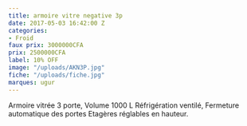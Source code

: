 ```yaml
---
title: armoire vitre negative 3p
date: 2017-05-03 16:42:00 Z
categories:
- Froid
faux prix: 3000000CFA
prix: 2500000CFA
label: 10% OFF
image: "/uploads/AKN3P.jpg"
fiche: "/uploads/fiche.jpg"
marques: ugur
---
```


Armoire vitrée 3 porte, Volume 1000 L
Réfrigération ventilé, Fermeture automatique des portes Etagères réglables en hauteur.